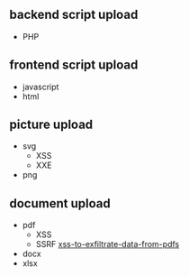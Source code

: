## backend script upload
- PHP

## frontend script upload
- javascript
- html

## picture  upload
- svg
  - XSS
  - XXE
- png 

## document upload
- pdf
  - XSS
  - SSRF  [xss-to-exfiltrate-data-from-pdfs](https://pentestmag.com/xss-to-exfiltrate-data-from-pdfs/)
- docx
- xlsx
